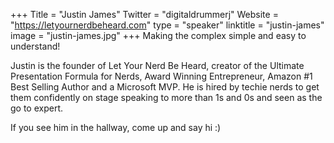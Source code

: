 +++
Title = "Justin James"
Twitter = "digitaldrummerj"
Website = "https://letyournerdbeheard.com"
type = "speaker"
linktitle = "justin-james"
image = "justin-james.jpg"
+++
Making the complex simple and easy to understand!

Justin is the founder of Let Your Nerd Be Heard, creator of the Ultimate Presentation Formula for Nerds, Award Winning Entrepreneur,  Amazon #1 Best Selling Author and a Microsoft MVP.  He is hired by techie nerds to get them confidently on stage speaking to more than 1s and 0s and seen as the go to expert.     

If you see him in the hallway, come up and say hi :)
